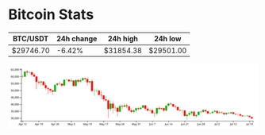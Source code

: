 # Bitcoin Stats

BTC/USDT|24h change|24h high|24h low|
|---|---|---|---|
|$29746.70|-6.42%|$31854.38|$29501.00|

<img src="./chart.svg">
